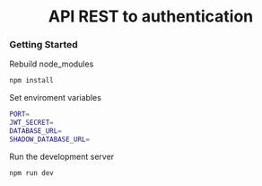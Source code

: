 <h1 align="center">API REST to authentication</h1>

<h3>Getting Started</h3>

Rebuild node_modules

```bash
npm install
```

Set enviroment variables

```bash
PORT=
JWT_SECRET=
DATABASE_URL=
SHADOW_DATABASE_URL=
```

Run the development server

```bash
npm run dev
```